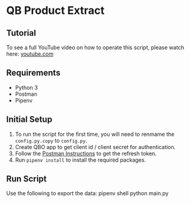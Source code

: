 # QB Product Extract

## Tutorial

To see a full YouTube video on how to operate this script, please watch here: [youtube.com](https://youtu.be/-7kmQMZMQHU)

## Requirements
- Python 3
- Postman
- Pipenv

## Initial Setup

1. To run the script for the first time, you will need to renmame the `config.py.copy` to `config.py`. 
2. Create QBO app to get client id / client secret for authentication.
3. Follow the [Postman Instructions](https://developer.intuit.com/app/developer/qbo/docs/develop/sandboxes/postman) to get the refresh token.
4. Run `pipenv install` to install the required packages.

## Run Script

Use the following to export the data:
    pipenv shell
    python main.py
